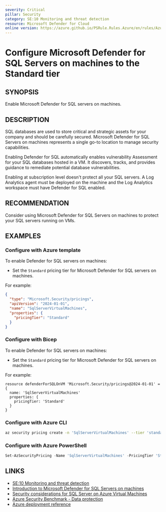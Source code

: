 ```yaml
---
severity: Critical
pillar: Security
category: SE:10 Monitoring and threat detection
resource: Microsoft Defender for Cloud
online version: https://azure.github.io/PSRule.Rules.Azure/en/rules/Azure.Defender.SQLOnVM/
---
```


# Configure Microsoft Defender for SQL Servers on machines to the Standard tier

## SYNOPSIS

Enable Microsoft Defender for SQL servers on machines.

## DESCRIPTION

SQL databases are used to store critical and strategic assets for your company and should be carefully secured.
Microsoft Defender for SQL Servers on machines represents a single go-to location to manage security capabilities.

Enabling Defender for SQL automatically enables vulnerability Assessment for your SQL databases hosted in a VM.
It discovers, tracks, and provides guidance to remediate potential database vulnerabilities.

Enabling at subscription level doesn't protect all your SQL servers.
A Log Analytics agent must be deployed on the machine and the Log Analytics workspace must have Defender for SQL enabled.

## RECOMMENDATION

Consider using Microsoft Defender for SQL Servers on machines to protect your SQL servers running on VMs.

## EXAMPLES

### Configure with Azure template

To enable Defender for SQL servers on machines:

- Set the `Standard` pricing tier for Microsoft Defender for SQL servers on machines.

For example:

```json
{
  "type": "Microsoft.Security/pricings",
  "apiVersion": "2024-01-01",
  "name": "SqlServerVirtualMachines",
  "properties": {
    "pricingTier": "Standard"
  }
}
```

### Configure with Bicep

To enable Defender for SQL servers on machines:

- Set the `Standard` pricing tier for Microsoft Defender for SQL servers on machines.

For example:

```bicep
resource defenderForSQLOnVM 'Microsoft.Security/pricings@2024-01-01' = {
  name: 'SqlServerVirtualMachines'
  properties: {
    pricingTier: 'Standard'
  }
}
```

<!-- external:avm avm/ptn/security/security-center sqlServerVirtualMachinesPricingTier -->

### Configure with Azure CLI

```bash
az security pricing create -n 'SqlServerVirtualMachines' --tier 'standard'
```

### Configure with Azure PowerShell

```powershell
Set-AzSecurityPricing -Name 'SqlServerVirtualMachines' -PricingTier 'Standard'
```

## LINKS

- [SE:10 Monitoring and threat detection](https://learn.microsoft.com/azure/well-architected/security/monitor-threats)
- [Introduction to Microsoft Defender for SQL Servers on machines](https://learn.microsoft.com/azure/defender-for-cloud/defender-for-sql-usage)
- [Security considerations for SQL Server on Azure Virtual Machines](https://learn.microsoft.com/azure/azure-sql/virtual-machines/windows/security-considerations-best-practices?view=azuresql)
- [Azure Security Benchmark - Data protection](https://learn.microsoft.com/security/benchmark/azure/security-controls-v2-data-protection)
- [Azure deployment reference](https://learn.microsoft.com/azure/templates/microsoft.security/pricings)
